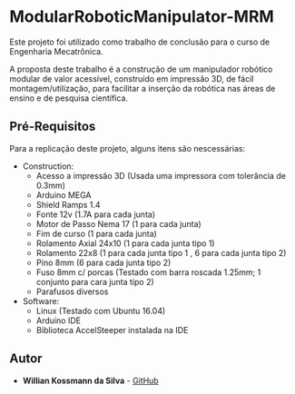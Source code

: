 # ModularRoboticManipulator-MRM

Este projeto foi utilizado como trabalho de conclusão para o curso de Engenharia Mecatrônica. 

A proposta deste trabalho é a construção de um manipulador robótico modular de valor acessível, construído em impressão 3D, de fácil montagem/utilização, para facilitar a inserção da robótica nas áreas de ensino e de pesquisa científica.

## Pré-Requisitos

Para a replicação deste projeto, alguns itens são nescessárias:

- Construction:
  - Acesso a impressão 3D (Usada uma impressora com tolerância de 0.3mm)
  - Arduino MEGA
  - Shield Ramps 1.4
  - Fonte 12v (1.7A para cada junta)
  - Motor de Passo Nema 17 (1 para cada junta)
  - Fim de curso (1 para cada junta)
  - Rolamento Axial 24x10 (1 para cada junta tipo 1)
  - Rolamento 22x8 (1 para cada junta tipo 1 , 6 para cada junta tipo 2)
  - Pino 8mm (6 para cada junta tipo 2)
  - Fuso 8mm c/ porcas (Testado com barra roscada 1.25mm; 1 conjunto para cara junta tipo 2)
  - Parafusos diversos
- Software:
  - Linux (Testado com Ubuntu 16.04)
  - Arduino IDE
  - Biblioteca AccelSteeper instalada na IDE 

## Autor

* **Willian Kossmann da Silva** - [GitHub](https://github.com/WKossmann)
